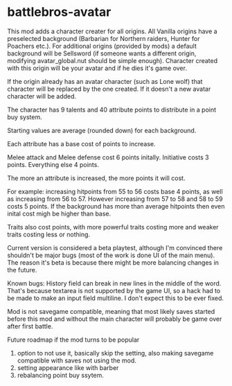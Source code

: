 # battlebros-avatar

This mod adds a character creater for all origins. All Vanilla origins have a preselected background (Barbarian for Northern raiders, Hunter for Poachers etc.). For additional origins (provided by mods) a default background will be Sellsword (if someone wants a different origin, modifying avatar_global.nut should be simple enough). Character created with this origin will be your avatar and if he dies it's game over.

If the origin already has an avatar character (such as Lone wolf) that character will be replaced by the one created. If it doesn't a new avatar character will be added. 

The character has 9 talents and 40 attribute points to distribute in a point buy system.

Starting values are average (rounded down) for each background.

Each attribute has a base cost of points to increase. 

Melee attack and Melee defense cost 6 points initally.
Initiative costs 3 points.
Everything else 4 points.

The more an attribute is increased, the more points it will cost.

For example: increasing hitpoints from 55 to 56 costs base 4 points, as well as increasing from 56 to 57. However increasing from 57 to 58 and 58 to 59 costs 5 points. If the background has more than average hitpoints then even inital cost migh be higher than base.

Traits also cost points, with more powerful traits costing more and weaker traits costing less or nothing.

Current version is considered a beta playtest, although I'm convinced there shouldn't be major bugs (most of the work is done UI of the main menu). The reason it's beta is because there might be more balancing changes in the future.

Known bugs:
History field can break in new lines in the middle of the word. That's because textarea is not supported by the game UI, so a hack had to be made to make an input field multiline. I don't expect this to be ever fixed.

Mod is not savegame compatible, meaning that most likely saves started before this mod and without the main character will probably be game over after first battle.

Future roadmap if the mod turns to be popular
1) option to not use it, basically skip the setting, also making savegame compatible with saves not using the mod.
2) setting appearance like with barber
3) rebalancing point buy ssytem.



